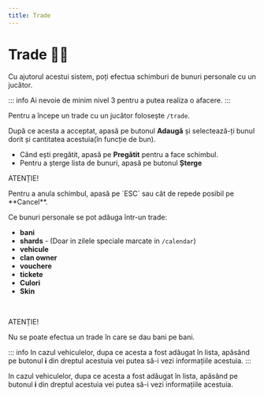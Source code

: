 ```yaml
---
title: Trade
---
```


# Trade 🧑‍🔧
Cu ajutorul acestui sistem, poți efectua schimburi de bunuri personale cu un jucător.

::: info
Ai nevoie de minim nivel 3 pentru a putea realiza o afacere.
:::

Pentru a începe un trade cu un jucător folosește `/trade`.

După ce acesta a acceptat, apasă pe butonul **Adaugă** și selectează-ți bunul dorit și cantitatea acestuia(în funcție de bun). 
- Când ești pregătit, apasă pe **Pregătit** pentru a face schimbul.
- Pentru a șterge lista de bunuri, apasă pe butonul **Șterge**

<div class="danger-container">
    <p class="title">ATENȚIE!</p>
    <p class="description">Pentru a anula schimbul, apasă pe `ESC` sau cât de repede posibil pe **Cancel**.</p>
</div>

Ce bunuri personale se pot adăuga într-un trade:
- **bani**
- **shards** - (Doar in zilele speciale marcate in `/calendar`)
- **vehicule**
- **clan owner**
- **vouchere**
- **tickete**
- **Culori**
- **Skin**
<br>
<div class="danger-container">
    <p class="title">ATENȚIE!</p>
    <p class="description">Nu se poate efectua un trade în care se dau bani pe bani.</p>
</div>

::: info 
In cazul vehiculelor, dupa ce acesta a fost adăugat în lista, apăsând pe butonul **i** din dreptul acestuia vei putea să-i vezi informațiile acestuia.
:::
<div class="info-container">
    <p class="title"></p>
    <p class="description">In cazul vehiculelor, dupa ce acesta a fost adăugat în lista, apăsând pe butonul <strong>i</strong> din dreptul acestuia vei putea să-i vezi informațiile acestuia.</p>
</div>
